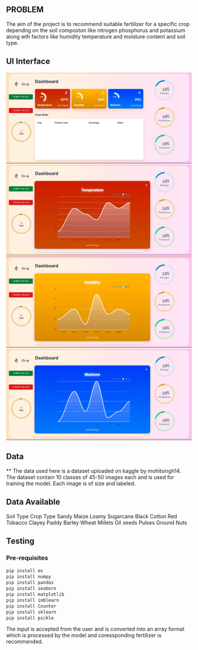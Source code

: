 ## PROBLEM 
The aim of the project is to recommend suitable fertilizer for a specific crop dependng on the soil composton like nitrogen phosphorus and potassium along wth factors like humidity temperature and moisture content and soil type.

## UI Interface

![Ui](/assets/images/ui.jpg)
![temperature](/assets/images/temp.jpg)
![Humdty](/assets/images/hum.jpg)
![Mosture](/assets/images/moist.jpg)


## Data
**
The data used here is a dataset uploaded on kaggle by mohitsingh14. The dataset contain 10 classes of 45-50 images each and is used for training the model. Each image is of size and labeled.


## Data Available

Soil Type	Crop Type
Sandy	    Maize
Loamy	    Sugarcane
Black   	Cotton
Red	        Tobacco
Clayey	    Paddy
	        Barley
	        Wheat
	        Millets
	        Oil seeds
	        Pulses
	        Ground Nuts


## Testing

### Pre-requisites
```
pip install os
pip install numpy
pip install pandas
pip install seaborn
pip install matplotlib
pip install imblearn
pip install Counter
pip install sklearn
pip install pickle

```


The input is accepted from the user and is converted into an array format which is processed by the model and coressponding fertilizer is recommended.
```

```




